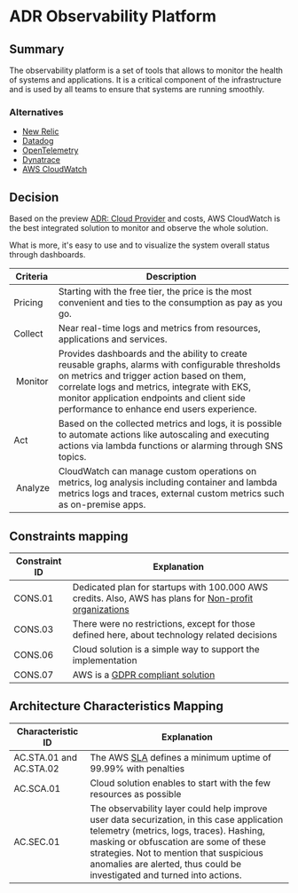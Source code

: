 # ADR Observability Platform

## Summary
The observability platform is a set of tools that allows to monitor the health of systems and applications. It is a critical component of the infrastructure and is used by all teams to ensure that systems are running smoothly.

### Alternatives
* [New Relic](https://newrelic.com/)
* [Datadog](https://www.datadoghq.com/)
* [OpenTelemetry](https://opentelemetry.io/)
* [Dynatrace](https://www.dynatrace.com/)
* [AWS CloudWatch](https://aws.amazon.com/cloudwatch/)

## Decision
Based on the preview [ADR: Cloud Provider](./adr-cloud.md) and costs, AWS CloudWatch is the best integrated solution to monitor and observe the whole solution.

What is more, it's easy to use and to visualize the system overall status through dashboards.

| Criteria | Description |
| -------- | ----------- |
| Pricing | Starting with the free tier, the price is the most convenient and ties to the consumption as pay as you go. |
| Collect | Near real-time logs and metrics from resources, applications and services. |
| Monitor | Provides dashboards and the ability to create reusable graphs, alarms with configurable thresholds on metrics and trigger action based on them, correlate logs and metrics, integrate with EKS, monitor application endpoints and client side performance to enhance end users experience. |
| Act | Based on the collected metrics and logs, it is possible to automate actions like autoscaling and executing actions via lambda functions or alarming through SNS topics. |
| Analyze | CloudWatch can manage custom operations on metrics, log analysis including container and lambda metrics logs and traces, external custom metrics such as on-premise apps. |

## Constraints mapping

| Constraint ID | Explanation |
| ------------- | ----------- |
| CONS.01 | Dedicated plan for startups with 100.000 AWS credits. Also, AWS has plans for [Non-profit organizations](https://aws.amazon.com/government-education/nonprofits/?wwps-cards.sort-by=item.additionalFields.sortDate&wwps-cards.sort-order=desc) |
| CONS.03 | There were no restrictions, except for those defined here, about technology related decisions |
| CONS.06 | Cloud solution is a simple way to support the implementation |
| CONS.07 | AWS is a [GDPR compliant solution](https://aws.amazon.com/compliance/gdpr-center/) |

## Architecture Characteristics Mapping

| Characteristic ID | Explanation |
| ------------- | ----------- |
| AC.STA.01 and AC.STA.02 | The AWS [SLA](https://aws.amazon.com/compute/sla/) defines a minimum uptime of 99.99% with penalties |
| AC.SCA.01 | Cloud solution enables to start with the few resources as possible |
| AC.SEC.01 | The observability layer could help improve user data securization, in this case application telemetry (metrics, logs, traces). Hashing, masking or obfuscation are some of these strategies. Not to mention that suspicious anomalies are alerted, thus could be investigated and turned into actions. |